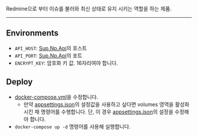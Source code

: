 
Redmine으로 부터 이슈를 불러와 최신 상태로 유지 시키는 역할을 하는 제품.

---

## Environments
* `API_HOST`: [Sup.Np.Api](./Sup.Np.Api)의 호스트
* `API_PORT`:  [Sup.Np.Api](./Sup.Np.Api)의 포트
* `ENCRYPT_KEY`: 암호화 키 값. 16자리여야 합니다.

## Deploy
* [docker-compose.yml](../Sup.Np.IssueLoader/docker-compose.yml)을 수정합니다.
	* 만약 [appsettings.json](../Sup.Np.IssueLoader/appsettings.json)의 설정값을 사용하고 싶다면 volumes 영역을 활성화 시킨 채 명령어를 수행합니다. 단, 이 경우 [appsettings.json](../Sup.Np.IssueLoader/appsettings.json)의 설정을 수정해야 합니다.
* `docker-compose up -d` 명령어를 사용해 실행합니다.
